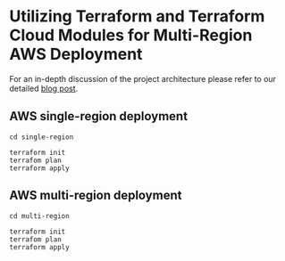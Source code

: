 # Utilizing Terraform and Terraform Cloud Modules for Multi-Region AWS Deployment

For an in-depth discussion of the project architecture please refer to our detailed [blog post]().

## AWS single-region deployment
```
cd single-region

terraform init
terrafom plan
terraform apply
```

## AWS multi-region deployment
```
cd multi-region

terraform init
terrafom plan
terraform apply
```